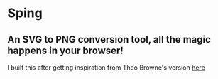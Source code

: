 # Sping

## An SVG to PNG conversion tool, all the magic happens in your browser!

I built this after getting inspiration from Theo Browne's version [here](https://github.com/t3dotgg/quickpic)

<img alt="" src="https://img.shields.io/badge/Flutter-0000FF.svg?&style=for-the-badge&logo=Flutter&logoColor=white" />



